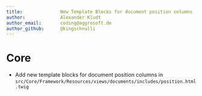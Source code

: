 ```yaml
---
title:              New Template Blocks for document position columns
author:             Alexander Kludt
author_email:       coding@aggrosoft.de
author_github:      @kingschnulli
---
```


# Core
* Add new template blocks for document position columns in `src/Core/Framework/Resources/views/documents/includes/position.html.twig`

